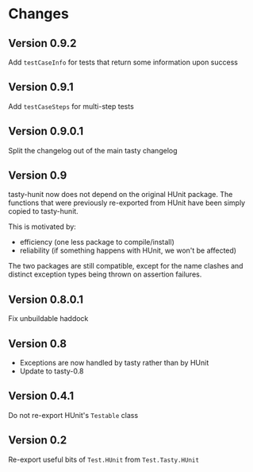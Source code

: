 Changes
=======

Version 0.9.2
-------------

Add `testCaseInfo` for tests that return some information upon success

Version 0.9.1
-------------

Add `testCaseSteps` for multi-step tests

Version 0.9.0.1
---------------

Split the changelog out of the main tasty changelog

Version 0.9
-----------

tasty-hunit now does not depend on the original HUnit package. The functions
that were previously re-exported from HUnit have been simply copied to
tasty-hunit.

This is motivated by:

* efficiency (one less package to compile/install)
* reliability (if something happens with HUnit, we won't be affected)

The two packages are still compatible, except for the name clashes and
distinct exception types being thrown on assertion failures.

Version 0.8.0.1
---------------

Fix unbuildable haddock

Version 0.8
-----------

* Exceptions are now handled by tasty rather than by HUnit
* Update to tasty-0.8

Version 0.4.1
-------------

Do not re-export HUnit's `Testable` class

Version 0.2
-----------

Re-export useful bits of `Test.HUnit` from `Test.Tasty.HUnit`
